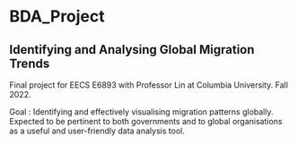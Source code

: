 # BDA_Project
## Identifying and Analysing Global Migration Trends

Final project for EECS E6893 with Professor Lin at Columbia University. Fall 2022.

Goal : Identifying and effectively visualising migration patterns globally. Expected to be pertinent to both governments and to global organisations
as a useful and user-friendly data analysis tool. 
